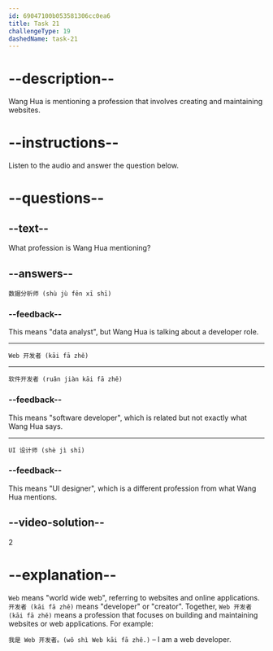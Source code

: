 ```yaml
---
id: 69047100b053581306cc0ea6
title: Task 21
challengeType: 19
dashedName: task-21
---
```


<!-- (Audio) Wang Hua: Web 开发者 (kāi fā zhě) -->

# --description--

Wang Hua is mentioning a profession that involves creating and maintaining websites.

# --instructions--

Listen to the audio and answer the question below.

# --questions--

## --text--

What profession is Wang Hua mentioning?

## --answers--

`数据分析师 (shù jù fēn xī shī)`

### --feedback--

This means "data analyst", but Wang Hua is talking about a developer role.

---

`Web 开发者 (kāi fā zhě)`

---

`软件开发者 (ruǎn jiàn kāi fā zhě)`

### --feedback--

This means "software developer", which is related but not exactly what Wang Hua says.

---

`UI 设计师 (shè jì shī)`

### --feedback--

This means "UI designer", which is a different profession from what Wang Hua mentions.

## --video-solution--

2

# --explanation--

`Web` means "world wide web", referring to websites and online applications. `开发者 (kāi fā zhě)` means "developer" or "creator". Together, `Web 开发者 (kāi fā zhě)` means a profession that focuses on building and maintaining websites or web applications. For example:

`我是 Web 开发者。(wǒ shì Web kāi fā zhě.)` – I am a web developer.
